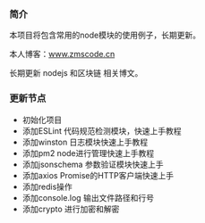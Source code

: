 ### 简介
本项目将包含常用的node模块的使用例子，长期更新。
 
本人博客：www.zmscode.cn

长期更新 nodejs 和区块链 相关博文。

### 更新节点
- 初始化项目
- 添加ESLint 代码规范检测模块，快速上手教程
- 添加winston 日志模块快速上手教程
- 添加pm2 node进行管理快速上手教程
- 添加jsonschema 参数验证模块快速上手
- 添加axios Promise的HTTP客户端快速上手
- 添加redis操作
- 添加console.log 输出文件路径和行号
- 添加crypto 进行加密和解密

